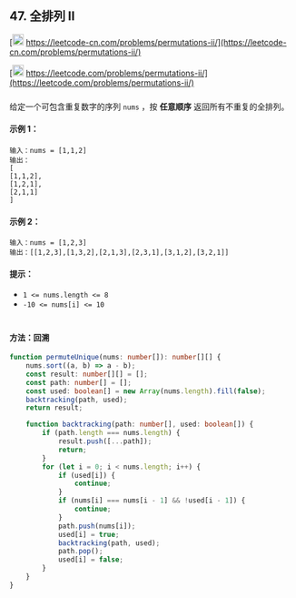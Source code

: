 ## 47. 全排列 II

[<img src="https://static.leetcode-cn.com/cn-mono-assets/production/assets/logo-dark-cn.c42314a8.svg" height="20" /> https://leetcode-cn.com/problems/permutations-ii/](https://leetcode-cn.com/problems/permutations-ii/)

[<img src="https://assets.leetcode.com/static_assets/public/webpack_bundles/images/logo-dark.e99485d9b.svg" height="20"/> https://leetcode.com/problems/permutations-ii/](https://leetcode.com/problems/permutations-ii/)

###

给定一个可包含重复数字的序列 `nums` ，按 **任意顺序** 返回所有不重复的全排列。

#### 示例 1：

```
输入：nums = [1,1,2]
输出：
[
[1,1,2],
[1,2,1],
[2,1,1]
]
```

#### 示例 2：

```
输入：nums = [1,2,3]
输出：[[1,2,3],[1,3,2],[2,1,3],[2,3,1],[3,1,2],[3,2,1]]
```

#### 提示：

-   `1 <= nums.length <= 8`
-   `-10 <= nums[i] <= 10`

#

#### 方法：回溯

```ts
function permuteUnique(nums: number[]): number[][] {
    nums.sort((a, b) => a - b);
    const result: number[][] = [];
    const path: number[] = [];
    const used: boolean[] = new Array(nums.length).fill(false);
    backtracking(path, used);
    return result;

    function backtracking(path: number[], used: boolean[]) {
        if (path.length === nums.length) {
            result.push([...path]);
            return;
        }
        for (let i = 0; i < nums.length; i++) {
            if (used[i]) {
                continue;
            }
            if (nums[i] === nums[i - 1] && !used[i - 1]) {
                continue;
            }
            path.push(nums[i]);
            used[i] = true;
            backtracking(path, used);
            path.pop();
            used[i] = false;
        }
    }
}
```
